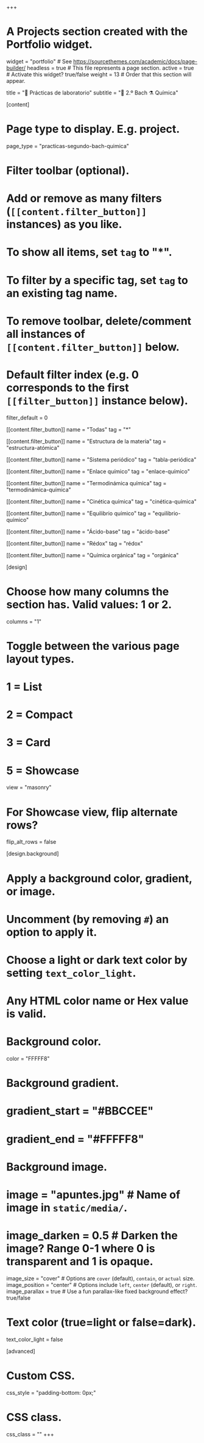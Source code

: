 +++
# A Projects section created with the Portfolio widget.
widget = "portfolio"  # See https://sourcethemes.com/academic/docs/page-builder/
headless = true  # This file represents a page section.
active = true  # Activate this widget? true/false
weight = 13  # Order that this section will appear.

title = "🧪 Prácticas de laboratorio"
subtitle = "📓 2.º Bach ⚗️ Química"

[content]
  # Page type to display. E.g. project.
  page_type = "practicas-segundo-bach-quimica"

  # Filter toolbar (optional).
  # Add or remove as many filters (`[[content.filter_button]]` instances) as you like.
  # To show all items, set `tag` to "*".
  # To filter by a specific tag, set `tag` to an existing tag name.
  # To remove toolbar, delete/comment all instances of `[[content.filter_button]]` below.

  # Default filter index (e.g. 0 corresponds to the first `[[filter_button]]` instance below).
  filter_default = 0

  [[content.filter_button]]
    name = "Todas"
    tag = "*"

  [[content.filter_button]]
    name = "Estructura de la materia"
    tag = "estructura-atómica"

  [[content.filter_button]]
    name = "Sistema periódico"
    tag = "tabla-periódica"

  [[content.filter_button]]
    name = "Enlace químico"
    tag = "enlace-químico"

  [[content.filter_button]]
    name = "Termodinámica química"
    tag = "termodinámica-química"

  [[content.filter_button]]
    name = "Cinética química"
    tag = "cinética-química"

  [[content.filter_button]]
    name = "Equilibrio químico"
    tag = "equilibrio-químico"

  [[content.filter_button]]
    name = "Ácido-base"
    tag = "ácido-base"

  [[content.filter_button]]
    name = "Rédox"
    tag = "rédox"

  [[content.filter_button]]
    name = "Química orgánica"
    tag = "orgánica"

[design]
  # Choose how many columns the section has. Valid values: 1 or 2.
  columns = "1"

  # Toggle between the various page layout types.
  #   1 = List
  #   2 = Compact
  #   3 = Card
  #   5 = Showcase
  view = "masonry"

  # For Showcase view, flip alternate rows?
  flip_alt_rows = false

[design.background]
  # Apply a background color, gradient, or image.
  #   Uncomment (by removing `#`) an option to apply it.
  #   Choose a light or dark text color by setting `text_color_light`.
  #   Any HTML color name or Hex value is valid.

  # Background color.
  color = "FFFFF8"

  # Background gradient.
  # gradient_start = "#BBCCEE"
  # gradient_end = "#FFFFF8"

  # Background image.
  # image = "apuntes.jpg"  # Name of image in `static/media/`.
  # image_darken = 0.5  # Darken the image? Range 0-1 where 0 is transparent and 1 is opaque.
  image_size = "cover"  #  Options are `cover` (default), `contain`, or `actual` size.
  image_position = "center"  # Options include `left`, `center` (default), or `right`.
  image_parallax = true  # Use a fun parallax-like fixed background effect? true/false

  # Text color (true=light or false=dark).
  text_color_light = false

[advanced]
 # Custom CSS.
 css_style = "padding-bottom: 0px;"

 # CSS class.
 css_class = ""
+++

